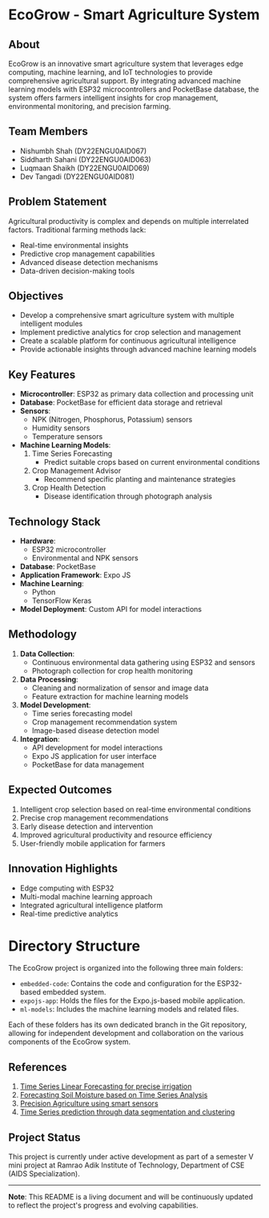 # EcoGrow - Smart Agriculture System

## About
EcoGrow is an innovative smart agriculture system that leverages edge computing, machine learning, and IoT technologies to provide comprehensive agricultural support. By integrating advanced machine learning models with ESP32 microcontrollers and PocketBase database, the system offers farmers intelligent insights for crop management, environmental monitoring, and precision farming.

## Team Members
- Nishumbh Shah (DY22ENGU0AID067)
- Siddharth Sahani (DY22ENGU0AID063)
- Luqmaan Shaikh (DY22ENGU0AID069)
- Dev Tangadi (DY22ENGU0AID081)

## Problem Statement
Agricultural productivity is complex and depends on multiple interrelated factors. Traditional farming methods lack:
- Real-time environmental insights
- Predictive crop management capabilities
- Advanced disease detection mechanisms
- Data-driven decision-making tools

## Objectives
- Develop a comprehensive smart agriculture system with multiple intelligent modules
- Implement predictive analytics for crop selection and management
- Create a scalable platform for continuous agricultural intelligence
- Provide actionable insights through advanced machine learning models

## Key Features
- **Microcontroller**: ESP32 as primary data collection and processing unit
- **Database**: PocketBase for efficient data storage and retrieval
- **Sensors**: 
  * NPK (Nitrogen, Phosphorus, Potassium) sensors
  * Humidity sensors
  * Temperature sensors
- **Machine Learning Models**:
  1. Time Series Forecasting
     - Predict suitable crops based on current environmental conditions
  2. Crop Management Advisor
     - Recommend specific planting and maintenance strategies
  3. Crop Health Detection
     - Disease identification through photograph analysis

## Technology Stack
- **Hardware**:
  * ESP32 microcontroller
  * Environmental and NPK sensors
- **Database**: PocketBase
- **Application Framework**: Expo JS
- **Machine Learning**:
  * Python
  * TensorFlow Keras
- **Model Deployment**: Custom API for model interactions

## Methodology
1. **Data Collection**: 
   - Continuous environmental data gathering using ESP32 and sensors
   - Photograph collection for crop health monitoring
2. **Data Processing**: 
   - Cleaning and normalization of sensor and image data
   - Feature extraction for machine learning models
3. **Model Development**:
   - Time series forecasting model
   - Crop management recommendation system
   - Image-based disease detection model
4. **Integration**:
   - API development for model interactions
   - Expo JS application for user interface
   - PocketBase for data management

## Expected Outcomes
1. Intelligent crop selection based on real-time environmental conditions
2. Precise crop management recommendations
3. Early disease detection and intervention
4. Improved agricultural productivity and resource efficiency
5. User-friendly mobile application for farmers

## Innovation Highlights
- Edge computing with ESP32
- Multi-modal machine learning approach
- Integrated agricultural intelligence platform
- Real-time predictive analytics

# Directory Structure
The EcoGrow project is organized into the following three main folders:

- `embedded-code`: Contains the code and configuration for the ESP32-based embedded system.
- `expojs-app`: Holds the files for the Expo.js-based mobile application.
- `ml-models`: Includes the machine learning models and related files.

Each of these folders has its own dedicated branch in the Git repository, allowing for independent development and collaboration on the various components of the EcoGrow system.

## References
1. [Time Series Linear Forecasting for precise irrigation](https://ieeexplore.ieee.org/abstract/document/10454662)
2. [Forecasting Soil Moisture based on Time Series Analysis](https://www.mdpi.com/1424-8220/21/8/2656)
3. [Precision Agriculture using smart sensors](https://link.springer.com/chapter/10.1007/978-981-15-0313-9_11)
4. [Time Series prediction through data segmentation and clustering](https://www.atlantis-press.com/proceedings/iconnsmal-22/125987136)

## Project Status
This project is currently under active development as part of a semester V mini project at Ramrao Adik Institute of Technology, Department of CSE (AIDS Specialization).

---

**Note**: This README is a living document and will be continuously updated to reflect the project's progress and evolving capabilities.
